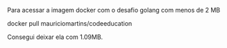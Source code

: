 Para acessar a imagem docker com o desafio golang com menos de 2 MB

docker pull mauriciomartins/codeeducation

Consegui deixar ela com 1.09MB.

